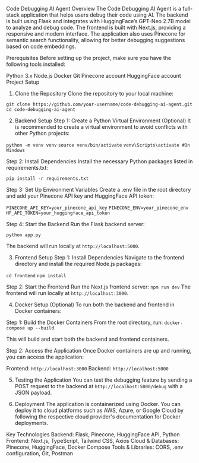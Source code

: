Code Debugging AI Agent
Overview
The Code Debugging AI Agent is a full-stack application that helps users debug their code using AI. The backend is built using Flask and integrates with HuggingFace’s GPT-Neo 2.7B model to analyze and debug code. The frontend is built with Next.js, providing a responsive and modern interface. The application also uses Pinecone for semantic search functionality, allowing for better debugging suggestions based on code embeddings.

Prerequisites
Before setting up the project, make sure you have the following tools installed:

Python 3.x
Node.js
Docker
Git
Pinecone account
HuggingFace account
Project Setup

1. Clone the Repository
Clone the repository to your local machine:

`git clone https://github.com/your-username/code-debugging-ai-agent.git`
`cd code-debugging-ai-agent`

2. Backend Setup
Step 1: Create a Python Virtual Environment (Optional)
It is recommended to create a virtual environment to avoid conflicts with other Python projects:

`python -m venv venv`
`source venv/bin/activate`
`venv\Scripts\activate #On Windows`

Step 2: Install Dependencies
Install the necessary Python packages listed in requirements.txt:

`pip install -r requirements.txt`

Step 3: Set Up Environment Variables
Create a .env file in the root directory and add your Pinecone API key and HuggingFace API token:

`PINECONE_API_KEY=your_pinecone_api_key`
`PINECONE_ENV=your_pinecone_env`
`HF_API_TOKEN=your_huggingface_api_token`

Step 4: Start the Backend
Run the Flask backend server:

`python app.py`

The backend will run locally at `http://localhost:5000`.

3. Frontend Setup
Step 1: Install Dependencies
Navigate to the frontend directory and install the required Node.js packages:

`cd frontend`
`npm install`

Step 2: Start the Frontend
Run the Next.js frontend server:
`npm run dev`
The frontend will run locally at `http://localhost:3000`.

4. Docker Setup (Optional)
To run both the backend and frontend in Docker containers:

Step 1: Build the Docker Containers
From the root directory, run:
`docker-compose up --build`

This will build and start both the backend and frontend containers.

Step 2: Access the Application
Once Docker containers are up and running, you can access the application:

Frontend: `http://localhost:3000`
Backend: `http://localhost:5000`

5. Testing the Application
You can test the debugging feature by sending a POST request to the backend at `http://localhost:5000/debug` with a JSON payload.

6. Deployment
The application is containerized using Docker. You can deploy it to cloud platforms such as AWS, Azure, or Google Cloud by following the respective cloud provider's documentation for Docker deployments.

Key Technologies
Backend: Flask, Pinecone, HuggingFace API, Python
Frontend: Next.js, TypeScript, Tailwind CSS, Axios
Cloud & Databases: Pinecone, HuggingFace, Docker Compose
Tools & Libraries: CORS, .env configuration, Git, Postman
